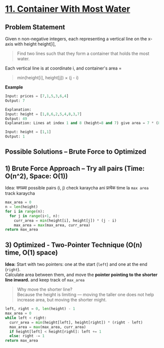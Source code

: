 # [11. Container With Most Water](https://leetcode.com/problems/container-with-most-water/description/)

## Problem Statement
Given n non-negative integers, each representing a vertical line on the x-axis with height height[i],
> Find two lines such that they form a container that holds the most water.

Each vertical line is at coordinate i, and container's area =
> min(height[i], height[j]) × (j - i)  
 
**Example**
```python
Input: prices = [7,1,5,3,6,4]
Output: 7

Explanation: 
Input: height = [1,8,6,2,5,4,8,3,7]
Output: 49
Explanation: Lines at index 1 and 8 (height=8 and 7) give area = 7 * (8 - 1) = 49
```
```python
Input: height = [1,1]
Output: 1
```
## Possible Solutions – Brute Force to Optimized
## 1) Brute Force Approach – Try all pairs (Time: O(n^2), Space: O(1))  
Idea: सगळ्या possible pairs (i, j) check karaycha ani प्रत्येक time la `max area` track karaycha  
```python
max_area = 0
n = len(height)
for i in range(n):
  for j in range(i+1, n):
    curr_area = min(height[i], height[j]) * (j - i)
    max_area = max(max_area, curr_area)
return max_area
```

## 3) Optimized - Two-Pointer Technique (O(n) time, O(1) space)  
**Idea:** Start with two pointers: one at the start (`left`) and one at the end (`right`).  
Calculate area between them, and move the **pointer pointing to the shorter line inward.** and keep track of `max_area`

> Why move the shorter line?  
> Because the height is limiting — moving the taller one does not help increase area, but moving the shorter might.  
```python
left, right = 0, len(height) - 1
max_area = 0
while left < right:
  curr_area = min(height[left], height[right]) * (right - left)
  max_area = max(max_area, curr_area)
  if height[left] < height[right]: left += 1
  else: right -= 1
return max_area
```

